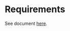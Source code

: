# Requirements #

See document [here](https://docs.google.com/document/d/1ZmNoAC_Wyh9JjuKuLbCge87GcGzji5gP5Jfoe5A6rFw/edit#heading=h.ssl4jisok9lc).